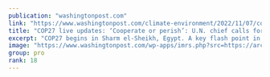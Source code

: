 ```yaml
---
publication: "washingtonpost.com"
link: "https://www.washingtonpost.com/climate-environment/2022/11/07/cop27-egypt-climate-conference-live-updates/"
title: "COP27 live updates: ‘Cooperate or perish’: U.N. chief calls for global climate pact as leaders gather in Egypt"
excerpt: "COP27 begins in Sharm el-Sheikh, Egypt. A key flash point in the next two weeks of negotiations will be how wealthy nations will assist vulnerable countries and communities with the fewest resources i"
image: "https://www.washingtonpost.com/wp-apps/imrs.php?src=https://arc-anglerfish-washpost-prod-washpost.s3.amazonaws.com/public/UVLDR4FS6EHUUKEFDYNKNNW5L4.JPG&w=1440"
group: pro
rank: 18
---
```

